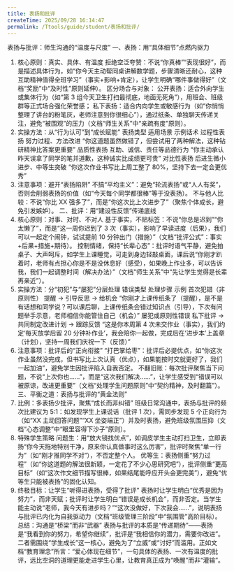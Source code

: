 ```yaml
---
title: 表扬和批评
createTime: 2025/09/28 16:14:47
permalink: /Ttools/guide/student/表扬和批评/
---
```


表扬与批评：师生沟通的“温度与尺度”
一、表扬：用“具体细节”点燃内驱力

1. 核心原则：真实、具体、有温度
   拒绝空泛夸赞：不说“你真棒”“表现很好”，而是描述具体行为，如“你今天主动帮同桌讲解数学题，步骤清晰还耐心，这种互助精神值得全班学习”（事实+影响+肯定），让学生明确“哪件事做得好”（文档“奖励”中“及时性”原则延伸）。
   区分场合与对象：
   公开表扬：适合外向学生或集体行为（如“第 3 组今天卫生打扫最彻底，地面无死角”），用班会、班级群等正式场合强化荣誉感；
   私下表扬：适合内向学生或敏感行为（如“你悄悄整理了讲台的粉笔灰，老师注意到你很细心”），通过纸条、单独聊天传递关注，避免“被围观”的压力（文档“师生关系”中“亲疏有度”原则）。
2. 实操方法：从“行为认可”到“成长赋能”
   表扬类型 适用场景 示例话术
   过程性表扬 努力过程、方法改进 “你这道题虽然做错了，但尝试用了两种解法，这种钻研精神比答案更重要”
   品质性表扬 互助、诚信、责任等品德行为 “你主动承认昨天误拿了同学的笔并道歉，这种诚实比成绩更可贵”
   对比性表扬 后进生微小进步、中等生突破 “你这次作业书写比上周工整了 80%，坚持下去一定会更优秀”
3. 注意事项：避开“表扬陷阱”
   不搞“平均主义”：避免“轮流表扬”或“人人有奖”，否则会削弱表扬的价值（如“今天每个同学都很棒”等于没表扬）。
   不与他人比较：不说“你比 XX 强多了”，而是“你这次比上次进步了”（聚焦个体成长，避免引发嫉妒）。
   二、批评：用“建设性反馈”传递底线
4. 核心原则：对事、对时、不对人
   基于事实，不贴标签：不说“你总是迟到”“你太懒了”，而是“这一周你迟到了 3 次（事实），影响了早读进度（后果），我们可以一起定个闹钟，试试提前 10 分钟出门（措施）”（文档“批评公式”：事实+后果+措施+期待）。
   控制情绪，保持“长辈心态”：批评时语气平静，避免拍桌子、大声呵斥，如学生上课睡觉，可走到身边轻敲桌面，课后说“你刚才趴着时，老师有点担心你是不是没休息好（感受），如果晚上作业多，可以告诉我，我们一起调整时间（解决办法）”（文档“师生关系”中“先让学生觉得是长辈再亲近”）。
5. 实操方法：分“初犯”与“屡犯”分层处理
   错误类型 处理步骤 示例
   首次犯错（非原则性） 提醒 → 引导反思 → 给机会 “你刚才上课传纸条了（提醒），是不是有话想和同学说？可以课后聊，上课传纸条会错过知识点（引导），下次有问题举手示意，老师相信你能管住自己（机会）”
   屡犯或原则性错误 私下批评 → 共同制定改进计划 → 跟踪反馈 “这是你本周第 4 次未交作业（事实），我们约定‘每天放学后留 20 分钟补作业’，我会陪你一起做，完成后在‘进步本’上盖章（计划），坚持一周我们庆祝一下（反馈）”
6. 注意事项：批评后的“正向衔接”
   “打巴掌给枣”：批评后必提优点，如“你这次作业虽然没完成，但书写比上次认真（优点），如果能按时交就更好了，我们一起加油”，避免学生因批评陷入自我否定。
   不翻旧账：每次批评聚焦当下问题，不说“上次你也……”，而是“这次我们解决……”，让学生感受到“错误可以被原谅，改进更重要”（文档“处理学生问题原则”中“契约精神，及时翻篇”）。
   三、平衡之道：表扬与批评的“黄金法则”
7. 比例：多表扬少批评，聚焦“成长而非纠错”
   班级日常沟通中，表扬与批评的频次比建议为 5:1：如发现学生上课说话（批评 1 次），需同步发现 5 个正向行为（如“XX 主动回答问题”“XX 坐姿端正”）并及时表扬，避免班级氛围压抑（文档“心态调整”中“眼里容得下沙子”原则）。
8. 特殊学生策略
   问题生：用“放大镜找优点”，如调皮学生主动打扫卫生，立即表扬“你今天拖地特别干净，原来你认真做事时这么厉害”，批评时聚焦“单一行为”（如“刚才推同学不对”），不否定整个人。
   优等生：表扬侧重“努力过程”（如“你这道题的解法很新颖，一定花了不少心思研究吧”），批评侧重“更高目标”（如“这次作文细节描写很棒，如果结尾能呼应开头会更完美”），避免“优等生只能被表扬”的固化认知。
9. 终极目标：让学生“听得进表扬，受得了批评”
   表扬时让学生明白“优秀是因为努力”，而非天赋；批评时让学生明白“错误是成长机会”，而非否定。当学生能主动说“老师，我今天有进步吗？”“这次没做好，下次我会……”，说明表扬与批评已内化为自我驱动力（文档“班级管理三阶段”中“氛围管”高阶目标）。
   总结：沟通是“桥梁”而非“武器”
   表扬与批评的本质是“传递期待”——表扬是“我看到你的努力，希望你继续”，批评是“我相信你的潜力，需要你改进”。二者需围绕“学生成长”这一核心，避免为了“立威”或“讨好”而滥用。正如文档“教育理念”所言：“爱心体现在细节”，一句具体的表扬、一次有温度的批评，远比空洞的道理更能走进学生心里，让教育真正成为“唤醒”而非“灌输”。
